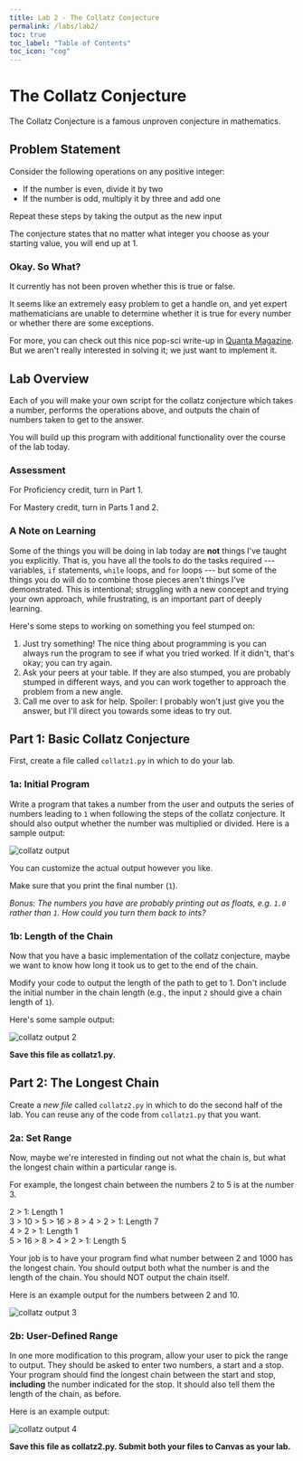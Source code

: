 ```yaml
---
title: Lab 2 - The Collatz Conjecture
permalink: /labs/lab2/
toc: true
toc_label: "Table of Contents"
toc_icon: "cog"
---
```


# The Collatz Conjecture

The Collatz Conjecture is a famous unproven conjecture in mathematics.

## Problem Statement

Consider the following operations on any positive integer:

- If the number is even, divide it by two
- If the number is odd, multiply it by three and add one

Repeat these steps by taking the output as the new input

The conjecture states that no matter what integer you choose as your starting value, you will end up at 1. 

### Okay. So What?

It currently has not been proven whether this is true or false. 

It seems like an extremely easy problem to get a handle on, and yet expert mathematicians are unable to determine whether it is true for every number or whether there are some exceptions. 

For more, you can check out this nice pop-sci write-up in [Quanta Magazine](https://www.quantamagazine.org/why-mathematicians-still-cant-solve-the-collatz-conjecture-20200922/). But we aren't really interested in solving it; we just want to implement it. 

## Lab Overview

Each of you will make your own script for the collatz conjecture which takes a number, performs the operations above, and outputs the chain of numbers taken to get to the answer.

You will build up this program with additional functionality over the course of the lab today.

### Assessment

For Proficiency credit, turn in Part 1.

For Mastery credit, turn in Parts 1 and 2. 

### A Note on Learning

Some of the things you will be doing in lab today are **not** things I've taught you explicitly. That is, you have all the tools to do the tasks required --- variables, `if` statements, `while` loops, and `for` loops --- but some of the things you do will do to combine those pieces aren't things I've demonstrated. This is intentional; struggling with a new concept and trying your own approach, while frustrating, is an important part of deeply learning. 

Here's some steps to working on something you feel stumped on:

1. Just try something! The nice thing about programming is you can always run the program to see if what you tried worked. If it didn't, that's okay; you can try again.
2. Ask your peers at your table. If they are also stumped, you are probably stumped in different ways, and you can work together to approach the problem from a new angle.
3. Call me over to ask for help. Spoiler: I probably won't just give you the answer, but I'll direct you towards some ideas to try out.


## Part 1: Basic Collatz Conjecture 

First, create a file called `collatz1.py` in which to do your lab.

### 1a: Initial Program

Write a program that takes a number from the user and outputs the series of numbers leading to `1` when following the steps of the collatz conjecture. It should also output whether the number was multiplied or divided. Here is a sample output:

![collatz output](/CMSC-140-FS-22/assets/img/collatz-pt1.png)

You can customize the actual output however you like.

Make sure that you print the final number (`1`). 

_Bonus: The numbers you have are probably printing out as floats, e.g. `1.0` rather than `1`. How could you turn them back to ints?_

### 1b: Length of the Chain

Now that you have a basic implementation of the collatz conjecture, maybe we want to know how long it took us to get to the end of the chain. 

Modify your code to output the length of the path to get to 1. Don't include the initial number in the chain length (e.g., the input `2` should give a chain length of `1`).

Here's some sample output: 

![collatz output 2](/CMSC-140-FS-22/assets/img/collatz-pt2.png)

**Save this file as collatz1.py.**

## Part 2: The Longest Chain

Create a _new file_ called `collatz2.py` in which to do the second half of the lab. You can reuse any of the code from `collatz1.py` that you want. 

### 2a: Set Range

Now, maybe we're interested in finding out not what the chain is, but what the longest chain within a particular range is. 

For example, the longest chain between the numbers 2 to 5 is at the number 3.

2 > 1: Length 1  
3 > 10 > 5 > 16 > 8 > 4 > 2 > 1: Length 7  
4 > 2 > 1: Length 1  
5 > 16 > 8 > 4 > 2 > 1: Length 5  

Your job is to have your program find what number between 2 and 1000 has the longest chain. You should output both what the number is and the length of the chain. You should NOT output the chain itself.

Here is an example output for the numbers between 2 and 10. 

![collatz output 3](/CMSC-140-FS-22/assets/img/collatz-3.png)

### 2b: User-Defined Range

In one more modification to this program, allow your user to pick the range to output. They should be asked to enter two numbers, a start and a stop. Your program should find the longest chain between the start and stop, **including** the number indicated for the stop. It should also tell them the length of the chain, as before.

Here is an example output:

![collatz output 4](/CMSC-140-FS-22/assets/img/collatz-4.png)


**Save this file as collatz2.py. Submit both your files to Canvas as your lab.**